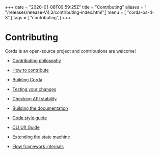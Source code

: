 +++
date = "2020-01-08T09:59:25Z"
title = "Contributing"
aliases = [ "/releases/release-V4.3/contributing-index.html",]
menu = [ "corda-os-4-3",]
tags = [ "contributing",]
+++


# Contributing

Corda is an open-source project and contributions are welcome!


* [Contributing philosophy](contributing-philosophy.md)

* [How to contribute](contributing.md)

* [Building Corda](building-corda.md)

* [Testing your changes](testing.md)

* [Checking API stability](api-scanner.md)

* [Building the documentation](building-the-docs.md)

* [Code style guide](codestyle.md)

* [CLI UX Guide](cli-ux-guidelines.md)

* [Extending the state machine](contributing-flow-state-machines.md)

* [Flow framework internals](contributing-flow-internals.md)



